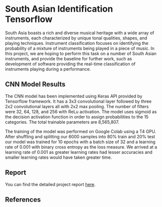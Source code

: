 # South Asian Identification Tensorflow
South Asia boasts a rich and diverse musical heritage with a wide array of instruments, each characterized by unique tonal qualities, shapes, and
playing techniques. Instrument classification focuses on identifying the probability of a mixture of instruments being played in a piece of music. In this project, we are hoping to perform this task on a number of South Asian instruments, and provide the baseline for further work, such as development of software providing the real-time classification of instruments playing during a performance.

## CNN Model Results
The CNN model has been implemented using Keras API provided by Tensorflow framework. It has a 3x3 convolutional layer followed by three 2x2 convolutional layers all with 2x2 max pooling. The number of filters were 32, 64, 128, and 256 with ReLu activation. The model uses sigmoid as the decision activation function in order to assign probabilities to the 15 categories. The total trainable parameters are 8,565,807.

The training of the model was performed on Google Colab using a T4 GPU. After shuffling and splitting our 6000 samples into 80% train and 20% test our model was
trained for 10 epochs with a batch size of 32 and a learning rate of 0.001 with binary cross entropy as the loss measure. We arrived at a learning rate of 0.001 as greater learning rates had lesser accuracies and smaller learning rates would have taken greater time.

## Report
You can find the detailed project report [here](report.pdf).

## References
